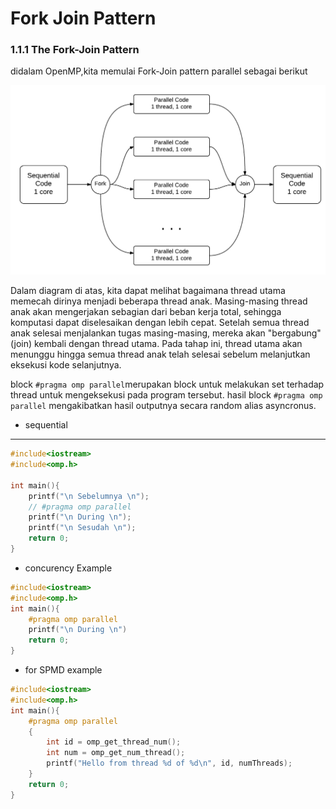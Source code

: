 # Fork Join Pattern

### 1.1.1 The Fork-Join Pattern

didalam OpenMP,kita memulai Fork-Join pattern parallel sebagai berikut

![Fork-Join Pattern](..\image\ForkJoin.png)

Dalam diagram di atas, kita dapat melihat bagaimana thread utama memecah dirinya menjadi beberapa thread anak. Masing-masing thread anak akan mengerjakan sebagian dari beban kerja total, sehingga komputasi dapat diselesaikan dengan lebih cepat.
Setelah semua thread anak selesai menjalankan tugas masing-masing, mereka akan "bergabung" (join) kembali dengan thread utama. Pada tahap ini, thread utama akan menunggu hingga semua thread anak telah selesai sebelum melanjutkan eksekusi kode selanjutnya.

block `#pragma omp parallel`merupakan block untuk melakukan set terhadap thread untuk mengeksekusi pada program tersebut.
hasil block `#pragma omp parallel` mengakibatkan hasil outputnya secara random alias asyncronus.

- sequential
---
```cpp
#include<iostream>
#include<omp.h>

int main(){
    printf("\n Sebelumnya \n");
    // #pragma omp parallel
    printf("\n During \n");
    printf("\n Sesudah \n");
    return 0;
}
```


- concurency Example

```cpp
#include<iostream>
#include<omp.h>
int main(){
    #pragma omp parallel
    printf("\n During \n")
    return 0;
}
```

- for SPMD example

```cpp
#include<iostream>
#include<omp.h>
int main(){
    #pragma omp parallel
    {
        int id = omp_get_thread_num();
        int num = omp_get_num_thread();
        printf("Hello from thread %d of %d\n", id, numThreads);
    }
    return 0;
}
```
